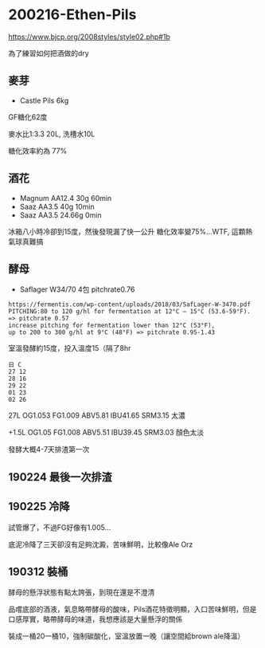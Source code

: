 # 200216-Ethen-Pils

https://www.bjcp.org/2008styles/style02.php#1b

為了練習如何把酒做的dry

## 麥芽
* Castle Pils 6kg

GF糖化62度

麥水比1:3.3 20L, 洗槽水10L

糖化效率約為 77%

## 酒花
* Magnum AA12.4 30g 60min
* Saaz AA3.5 40g 10min
* Saaz AA3.5 24.66g 0min

冰箱八小時冷卻到15度，然後發現漏了快一公升 糖化效率變75%...WTF, 這顆熱氣球真難搞

## 酵母

* Saflager W34/70 4包 pitchrate0.76

```
https://fermentis.com/wp-content/uploads/2018/03/SafLager-W-3470.pdf
PITCHING:80 to 120 g/hl for fermentation at 12°C – 15°C (53.6-59°F).  => pitchrate 0.57
increase pitching for fermentation lower than 12°C (53°F), 
up to 200 to 300 g/hl at 9°C (48°F) => pitchrate 0.95-1.43
```

室溫發酵約15度，投入溫度15（隔了8hr

```
日 C
27 12
28 16
29 22
01 23
02 26
```

27L OG1.053 FG1.009 ABV5.81 IBU41.65 SRM3.15 太濃

+1.5L OG1.05 FG1.008 ABV5.51 IBU39.45 SRM3.03 顏色太淡

發酵大概4-7天排渣第一次

## 190224 最後一次排渣

## 190225 冷降

試管爆了，不過FG好像有1.005...

底泥冷降了三天卻沒有足夠沈澱，苦味鮮明，比較像Ale Orz

## 190312 裝桶

酵母的懸浮狀態有點太誇張，到現在還是不澄清

品嚐底部的酒液，氣息略帶酵母的酸味，Pils酒花特徵明顯，入口苦味鮮明，但是口感厚實，略帶酵母的味道，我想應該是大量懸浮的關係

裝成一桶20一桶10，強制碳酸化，室溫放置一晚（讓空間給brown ale降溫）
